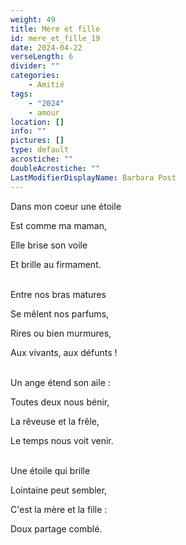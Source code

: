 ```yaml
---
weight: 49
title: Mère et fille
id: mere_et_fille_19
date: 2024-04-22
verseLength: 6
divider: ""
categories:
    - Amitié
tags:
    - "2024"
    - amour
location: []
info: ""
pictures: []
type: default
acrostiche: ""
doubleAcrostiche: ""
LastModifierDisplayName: Barbara Post
---
```

Dans mon coeur une étoile

Est comme ma maman,

Elle brise son voile

Et brille au firmament.

 \
Entre nos bras matures

Se mêlent nos parfums,

Rires ou bien murmures,

Aux vivants, aux défunts !

 \
Un ange étend son aile :

Toutes deux nous bénir,

La rêveuse et la frêle,

Le temps nous voit venir.

 \
Une étoile qui brille

Lointaine peut sembler,

C'est la mère et la fille :

Doux partage comblé.
